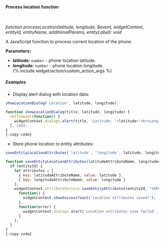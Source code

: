 #### Process location function

<div class="divider"></div>
<br/>

*function processLocation(latitude, longitude, $event, widgetContext, entityId, entityName, additionalParams, entityLabel): void*

A JavaScript function to process current location of the phone.

**Parameters:**

<ul>
  <li><b>latitude:</b> <code>number</code> - phone location latitude.
  </li>
  <li><b>longitude:</b> <code>number</code> - phone location longitude.
  </li>
  {% include widget/action/custom_action_args %}
</ul>

<div class="divider"></div>

##### Examples

* Display alert dialog with location data:

```javascript
showLocationDialog('Location', latitude, longitude);

function showLocationDialog(title, latitude, longitude) {
  setTimeout(function() {
    widgetContext.dialogs.alert(title, 'Latitude: '+latitude+'<br>Longitude: ' + longitude).subscribe();
  }, 100);
}
{:copy-code}
```

* Store phone location to entity attributes:

```javascript
saveEntityLocationAttributes('latitude', 'longitude', latitude, longitude);

function saveEntityLocationAttributes(latitudeAttributeName, longitudeAttributeName, latitude, longitude) {
  if (entityId) {
    let attributes = [
      { key: latitudeAttributeName, value: latitude },
      { key: longitudeAttributeName, value: longitude }
    ];
    widgetContext.attributeService.saveEntityAttributes(entityId, "SERVER_SCOPE", attributes).subscribe(
      function() {
        widgetContext.showSuccessToast('Location attributes saved!');
      },
      function(error) {
        widgetContext.dialogs.alert('Location attributes save failed', JSON.stringify(error));
      }
    );
  }
}
{:copy-code}
```

